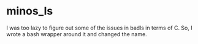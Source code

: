 # minos_ls
 
I was too lazy to figure out some of the issues in badls in terms of C. So, I wrote a bash wrapper around it and changed the name.
